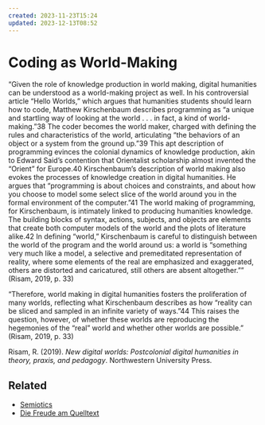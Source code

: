 ```yaml
---
created: 2023-11-23T15:24
updated: 2023-12-13T08:52
---
```

# Coding as World-Making

“Given the role of knowledge production in world making, digital humanities can be understood as a world-making project as well. In his controversial article “Hello Worlds,” which argues that humanities students should learn how to code, Matthew Kirschenbaum describes programming as “a unique and startling way of looking at the world . . . in fact, a kind of world-making.”38 The coder becomes the world maker, charged with defining the rules and characteristics of the world, articulating “the behaviors of an object or a system from the ground up.”39 This apt description of programming evinces the colonial dynamics of knowledge production, akin to Edward Said’s contention that Orientalist scholarship almost invented the “Orient” for Europe.40 Kirschenbaum’s description of world making also evokes the processes of knowledge creation in digital humanities. He argues that “programming is about choices and constraints, and about how you choose to model some select slice of the world around you in the formal environment of the computer.”41 The world making of programming, for Kirschenbaum, is intimately linked to producing humanities knowledge. The building blocks of syntax, actions, subjects, and objects are elements that create both computer models of the world and the plots of literature alike.42 In defining “world,” Kirschenbaum is careful to distinguish between the world of the program and the world around us: a world is “something very much like a model, a selective and premeditated representation of reality, where some elements of the real are emphasized and exaggerated, others are distorted and caricatured, still others are absent altogether.”” (Risam, 2019, p. 33)

“Therefore, world making in digital humanities fosters the proliferation of many worlds, reflecting what Kirschenbaum describes as how “reality can be sliced and sampled in an infinite variety of ways.”44 This raises the question, however, of whether these worlds are reproducing the hegemonies of the “real” world and whether other worlds are possible.” (Risam, 2019, p. 33)

Risam, R. (2019). _New digital worlds: Postcolonial digital humanities in theory, praxis, and pedagogy_. Northwestern University Press.

## Related
- [Semiotics](notes/Semiotics.md)
- [Die Freude am Quelltext](literature/donickFreudeAmQuelltext2022.md)